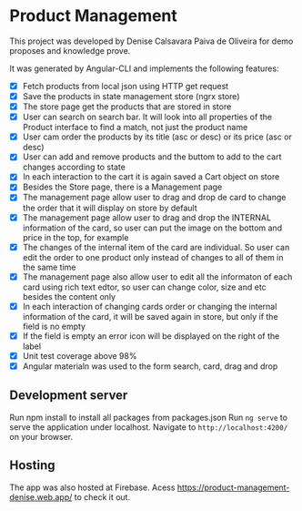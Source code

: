 # Product Management

This project was developed by Denise Calsavara Paiva de Oliveira for demo proposes and knowledge prove.

It was generated by Angular-CLI and implements the following features:

- [x] Fetch products from local json using HTTP get request
- [x] Save the products in state management store (ngrx store)
- [x] The store page get the products that are stored in store
- [x] User can search on search bar. It will look into all properties of the Product interface to find a match, not just the product name
- [x] User cam order the products by its title (asc or desc) or its price (asc or desc)
- [x] User can add and remove products and the buttom to add to the cart changes according to state
- [x] In each interaction to the cart it is again saved a Cart object on store
- [x] Besides the Store page, there is a Management page
- [x] The management page allow user to drag and drop de card to change the order that it will display on store by default
- [x] The management page allow user to drag and drop the INTERNAL information of the card, so user can put the image on the bottom and price in the top, for example
- [x] The changes of the internal item of the card are individual. So user can edit the order to one product only instead of changes to all of them in the same time
- [x] The management page also allow user to edit all the informaton of each card using rich text edtor, so user can change color, size and etc besides the content only
- [x] In each interaction of changing cards order or changing the internal information of the card, it will be saved again in store, but only if the field is no empty
- [x] If the field is empty an error icon will be displayed on the right of the label
- [x] Unit test coverage above 98%
- [x] Angular materialn was used to the form search, card, drag and drop

## Development server

Run npm install to install all packages from packages.json
Run `ng serve` to serve the application under localhost. Navigate to `http://localhost:4200/` on your browser.


## Hosting
The app was also hosted at Firebase. Acess https://product-management-denise.web.app/ to check it out.
